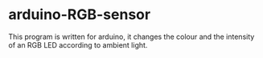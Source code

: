 # arduino-RGB-sensor
This program is written for arduino, it changes the colour and the intensity of an RGB LED according to ambient light.
